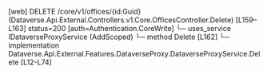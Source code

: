 [web] DELETE /core/v1/offices/{id:Guid}  (Dataverse.Api.External.Controllers.v1.Core.OfficesController.Delete)  [L159–L163] status=200 [auth=Authentication.CoreWrite]
  └─ uses_service IDataverseProxyService (AddScoped)
    └─ method Delete [L162]
      └─ implementation Dataverse.Api.External.Features.DataverseProxy.DataverseProxyService.Delete [L12-L74]

